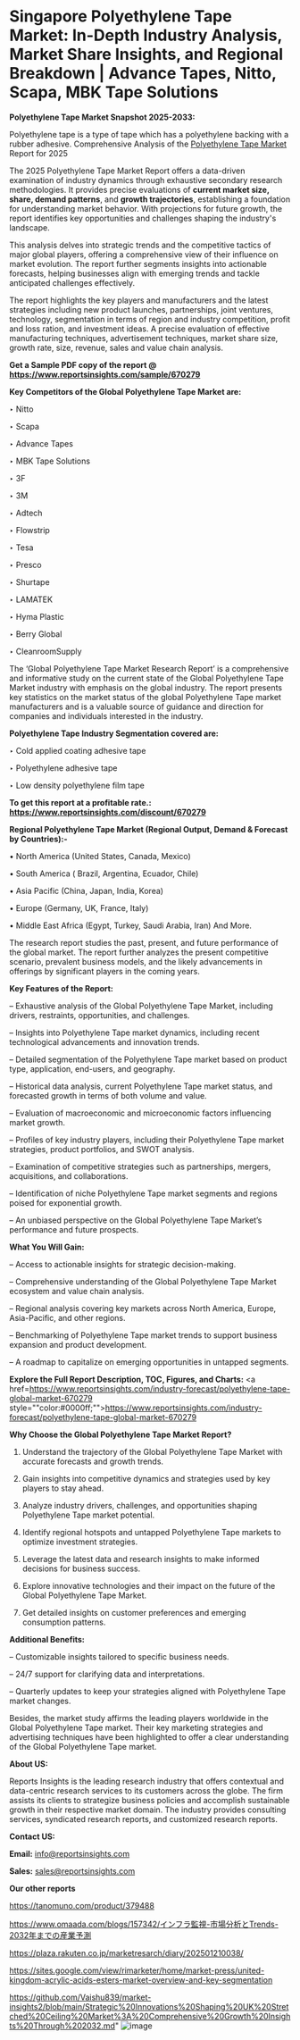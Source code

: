 # Singapore Polyethylene Tape Market: In-Depth Industry Analysis, Market Share Insights, and Regional Breakdown | Advance Tapes, Nitto, Scapa, MBK Tape Solutions

<strong>Polyethylene Tape Market Snapshot 2025-2033:</strong>

Polyethylene tape is a type of tape which has a polyethylene backing with a rubber adhesive. Comprehensive Analysis of the <a href=https://www.reportsinsights.com/sample/670279>Polyethylene Tape Market</a> Report for 2025

The 2025 Polyethylene Tape Market Report offers a data-driven examination of industry dynamics through exhaustive secondary research methodologies. It provides precise evaluations of <strong>current market size, share, demand patterns</strong>, and <strong>growth trajectories</strong>, establishing a foundation for understanding market behavior. With projections for future growth, the report identifies key opportunities and challenges shaping the industry's landscape.

This analysis delves into strategic trends and the competitive tactics of major global players, offering a comprehensive view of their influence on market evolution. The report further segments insights into actionable forecasts, helping businesses align with emerging trends and tackle anticipated challenges effectively.

The report highlights the key players and manufacturers and the latest strategies including new product launches, partnerships, joint ventures, technology, segmentation in terms of region and industry competition, profit and loss ration, and investment ideas. A precise evaluation of effective manufacturing techniques, advertisement techniques, market share size, growth rate, size, revenue, sales and value chain analysis.

<strong>Get a Sample PDF copy of the report @ <a href=https://www.reportsinsights.com/sample/670279 style=color:#0000ff;>https://www.reportsinsights.com/sample/670279</a></strong>

<strong>Key Competitors of the Global Polyethylene Tape Market are:</strong>

‣ Nitto

‣ Scapa

‣ Advance Tapes

‣ MBK Tape Solutions

‣ 3F

‣ 3M

‣ Adtech

‣ Flowstrip

‣ Tesa

‣ Presco

‣ Shurtape

‣ LAMATEK

‣ Hyma Plastic

‣ Berry Global

‣ CleanroomSupply

The ‘Global Polyethylene Tape Market Research Report’ is a comprehensive and informative study on the current state of the Global Polyethylene Tape Market industry with emphasis on the global industry. The report presents key statistics on the market status of the global Polyethylene Tape market manufacturers and is a valuable source of guidance and direction for companies and individuals interested in the industry.

<strong>Polyethylene Tape Industry Segmentation covered are:</strong>

‣ Cold applied coating adhesive tape

‣ Polyethylene adhesive tape

‣ Low density polyethylene film tape

<strong>To get this report at a profitable rate.: <a href=https://www.reportsinsights.com/discount/670279 style=color:#0000ff;>https://www.reportsinsights.com/discount/670279</a></strong>

<strong>Regional Polyethylene Tape Market (Regional Output, Demand &amp; Forecast by Countries):-</strong>

• North America (United States, Canada, Mexico)

• South America ( Brazil, Argentina, Ecuador, Chile)

• Asia Pacific (China, Japan, India, Korea)

• Europe (Germany, UK, France, Italy)

• Middle East Africa (Egypt, Turkey, Saudi Arabia, Iran) And More.

The research report studies the past, present, and future performance of the global market. The report further analyzes the present competitive scenario, prevalent business models, and the likely advancements in offerings by significant players in the coming years.

<strong>Key Features of the Report:</strong>

– Exhaustive analysis of the Global Polyethylene Tape Market, including drivers, restraints, opportunities, and challenges.

– Insights into Polyethylene Tape market dynamics, including recent technological advancements and innovation trends.

– Detailed segmentation of the Polyethylene Tape market based on product type, application, end-users, and geography.

– Historical data analysis, current Polyethylene Tape market status, and forecasted growth in terms of both volume and value.

– Evaluation of macroeconomic and microeconomic factors influencing market growth.

– Profiles of key industry players, including their Polyethylene Tape market strategies, product portfolios, and SWOT analysis.

– Examination of competitive strategies such as partnerships, mergers, acquisitions, and collaborations.

– Identification of niche Polyethylene Tape market segments and regions poised for exponential growth.

– An unbiased perspective on the Global Polyethylene Tape Market’s performance and future prospects.

<strong>What You Will Gain:</strong>

– Access to actionable insights for strategic decision-making.

– Comprehensive understanding of the Global Polyethylene Tape Market ecosystem and value chain analysis.

– Regional analysis covering key markets across North America, Europe, Asia-Pacific, and other regions.

– Benchmarking of Polyethylene Tape market trends to support business expansion and product development.

– A roadmap to capitalize on emerging opportunities in untapped segments.

<strong>Explore the Full Report Description, TOC, Figures, and Charts:</strong>
<a href=https://www.reportsinsights.com/industry-forecast/polyethylene-tape-global-market-670279 style=""color:#0000ff;"">https://www.reportsinsights.com/industry-forecast/polyethylene-tape-global-market-670279</a>

<strong>Why Choose the Global Polyethylene Tape Market Report?</strong>

1. Understand the trajectory of the Global Polyethylene Tape Market with accurate forecasts and growth trends.

2. Gain insights into competitive dynamics and strategies used by key players to stay ahead.

3. Analyze industry drivers, challenges, and opportunities shaping Polyethylene Tape market potential.

4. Identify regional hotspots and untapped Polyethylene Tape markets to optimize investment strategies.

5. Leverage the latest data and research insights to make informed decisions for business success.

6. Explore innovative technologies and their impact on the future of the Global Polyethylene Tape Market.

7. Get detailed insights on customer preferences and emerging consumption patterns.

<strong>Additional Benefits:</strong>

– Customizable insights tailored to specific business needs.

– 24/7 support for clarifying data and interpretations.

– Quarterly updates to keep your strategies aligned with Polyethylene Tape market changes.

Besides, the market study affirms the leading players worldwide in the Global Polyethylene Tape market. Their key marketing strategies and advertising techniques have been highlighted to offer a clear understanding of the Global Polyethylene Tape market.

<strong><strong>About US</strong>:</strong>

Reports Insights is the leading research industry that offers contextual and data-centric research services to its customers across the globe. The firm assists its clients to strategize business policies and accomplish sustainable growth in their respective market domain. The industry provides consulting services, syndicated research reports, and customized research reports.

<strong>Contact US:</strong>

<p class=><b>Email:</b> <a href=mailto:info@reportsinsights.com>info@reportsinsights.com</a></p>
<p class=><b>Sales:</b> <a href=mailto:sales@reportsinsights.com>sales@reportsinsights.com</a></p>

<strong>Our other reports</strong>

<a href=https://tanomuno.com/product/379488>https://tanomuno.com/product/379488</a>

<a href=https://www.omaada.com/blogs/157342/インフラ監視-市場分析とTrends-2032年までの産業予測>https://www.omaada.com/blogs/157342/インフラ監視-市場分析とTrends-2032年までの産業予測</a>

<a href=https://plaza.rakuten.co.jp/marketresarch/diary/202501210038/>https://plaza.rakuten.co.jp/marketresarch/diary/202501210038/</a>

<a href=https://sites.google.com/view/rimarketer/home/market-press/united-kingdom-acrylic-acids-esters-market-overview-and-key-segmentation>https://sites.google.com/view/rimarketer/home/market-press/united-kingdom-acrylic-acids-esters-market-overview-and-key-segmentation</a>

<a href=https://github.com/Vaishu839/market-insights2/blob/main/Strategic%20Innovations%20Shaping%20UK%20Stretched%20Ceiling%20Market%3A%20Comprehensive%20Growth%20Insights%20Through%202032.md>https://github.com/Vaishu839/market-insights2/blob/main/Strategic%20Innovations%20Shaping%20UK%20Stretched%20Ceiling%20Market%3A%20Comprehensive%20Growth%20Insights%20Through%202032.md</a>"
![image](https://github.com/user-attachments/assets/8f57c933-a5c3-48fa-adda-baa3241a66c2)
